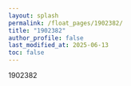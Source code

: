 ```yaml
---
layout: splash
permalink: /float_pages/1902382/
title: "1902382"
author_profile: false
last_modified_at: 2025-06-13
toc: false
---
```

 
1902382

